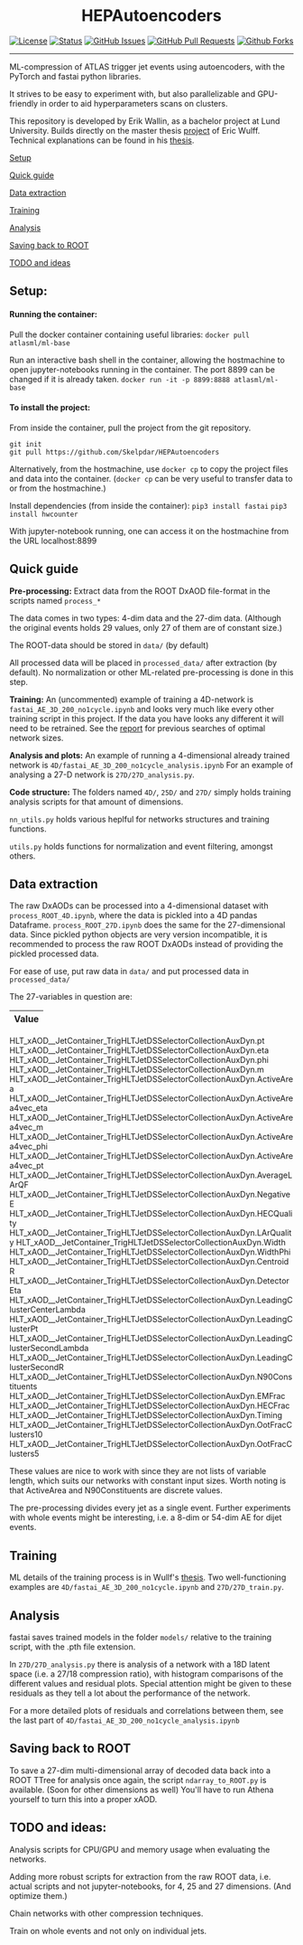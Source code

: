 <h1 align="center">
  HEPAutoencoders
</h1>

<div align="center">
  
[![License](https://img.shields.io/badge/License-Apache%202.0-blue.svg)](http://www.apache.org/licenses/LICENSE-2.0)
[![Status](https://img.shields.io/badge/status-active-success.svg)]()
[![GitHub Issues](https://img.shields.io/github/issues/Skelpdar/HEPAutoencoders.svg)](https://github.com/Skelpdar/HEPAutoencoders/issues)
[![GitHub Pull Requests](https://img.shields.io/github/issues-pr/Skelpdar/HEPAutoencoders.svg)](https://github.com/Skelpdar/HEPAutoencoders/pulls)
[![Github Forks](https://img.shields.io/github/forks/Skelpdar/HEPAutoencoders.svg)](https://github.com/Skelpdar/HEPAutoencoders/network/members)

</div>

---

ML-compression of ATLAS trigger jet events using autoencoders, with the PyTorch and fastai python libraries.

It strives to be easy to experiment with, but also parallelizable and GPU-friendly in order to aid hyperparameters scans on clusters.

This repository is developed by Erik Wallin, as a bachelor project at Lund University. Builds directly on the master thesis [project](https://github.com/erwulff/lth_thesis_project) of Eric Wulff. Technical explanations can be found in his [thesis](https://lup.lub.lu.se/student-papers/search/publication/9004751). 

[Setup](#setup)

[Quick guide](#quick-guide)

[Data extraction](#data-extraction)

[Training](#training)

[Analysis](#analysis)

[Saving back to ROOT](#saving-back-to-root)

[TODO and ideas](#todo-and-ideas)

## Setup:
#### Running the container:
Pull the docker container containing useful libraries:
`docker pull atlasml/ml-base`

Run an interactive bash shell in the container, allowing the hostmachine to open jupyter-notebooks running in the container. The port 8899 can be changed if it is already taken.
`docker run -it -p 8899:8888 atlasml/ml-base`

#### To install the project:

From inside the container, pull the project from the git repository.
```
git init
git pull https://github.com/Skelpdar/HEPAutoencoders
```

Alternatively, from the hostmachine, use `docker cp` to copy the project files and data into the container. (`docker cp` can be very useful to transfer data to or from the hostmachine.)

Install dependencies (from inside the container):
`pip3 install fastai`
`pip3 install hwcounter`

With jupyter-notebook running, one can access it on the hostmachine from the URL localhost:8899

## Quick guide
**Pre-processing:** Extract data from the ROOT DxAOD file-format in the scripts named `process_*`

The data comes in two types: 4-dim data and the 27-dim data. (Although the original events holds 29 values, only 27 of them are of constant size.)

The ROOT-data should be stored in `data/` (by default)

All processed data will be placed in `processed_data/` after extraction (by default). No normalization or other ML-related pre-processing is done in this step. 

**Training:** An (uncommented) example of training a 4D-network is `fastai_AE_3D_200_no1cycle.ipynb` and looks very much like every other training script in this project. If the data you have looks any different it will need to be retrained. See the [report](https://lup.lub.lu.se/student-papers/search/publication/9004751) for previous searches of optimal network sizes. 

**Analysis and plots:** An example of running a 4-dimensional already trained network is `4D/fastai_AE_3D_200_no1cycle_analysis.ipynb`
For an example of analysing a 27-D network is `27D/27D_analysis.py`.

**Code structure:** The folders named `4D/`, `25D/` and `27D/` simply holds training analysis scripts for that amount of dimensions. 

`nn_utils.py` holds various heplful for networks structures and training functions.

`utils.py` holds functions for normalization and event filtering, amongst others.

## Data extraction
The raw DxAODs can be processed into a 4-dimensional dataset with `process_ROOT_4D.ipynb`, where the data is pickled into a 4D pandas Dataframe. `process_ROOT_27D.ipynb`  does the same for the 27-dimensional data.
Since pickled python objects are very version incompatible, it is recommended to process the raw ROOT DxAODs instead of providing the pickled processed data. 

For ease of use, put raw data in `data/` and put processed data in `processed_data/`

The 27-variables in question are:

|Value|
|:---|
HLT_xAOD__JetContainer_TrigHLTJetDSSelectorCollectionAuxDyn.pt
HLT_xAOD__JetContainer_TrigHLTJetDSSelectorCollectionAuxDyn.eta
HLT_xAOD__JetContainer_TrigHLTJetDSSelectorCollectionAuxDyn.phi
HLT_xAOD__JetContainer_TrigHLTJetDSSelectorCollectionAuxDyn.m
HLT_xAOD__JetContainer_TrigHLTJetDSSelectorCollectionAuxDyn.ActiveArea
HLT_xAOD__JetContainer_TrigHLTJetDSSelectorCollectionAuxDyn.ActiveArea4vec_eta
HLT_xAOD__JetContainer_TrigHLTJetDSSelectorCollectionAuxDyn.ActiveArea4vec_m
HLT_xAOD__JetContainer_TrigHLTJetDSSelectorCollectionAuxDyn.ActiveArea4vec_phi
HLT_xAOD__JetContainer_TrigHLTJetDSSelectorCollectionAuxDyn.ActiveArea4vec_pt
HLT_xAOD__JetContainer_TrigHLTJetDSSelectorCollectionAuxDyn.AverageLArQF
HLT_xAOD__JetContainer_TrigHLTJetDSSelectorCollectionAuxDyn.NegativeE
HLT_xAOD__JetContainer_TrigHLTJetDSSelectorCollectionAuxDyn.HECQuality
HLT_xAOD__JetContainer_TrigHLTJetDSSelectorCollectionAuxDyn.LArQuality
HLT_xAOD__JetContainer_TrigHLTJetDSSelectorCollectionAuxDyn.Width
HLT_xAOD__JetContainer_TrigHLTJetDSSelectorCollectionAuxDyn.WidthPhi
HLT_xAOD__JetContainer_TrigHLTJetDSSelectorCollectionAuxDyn.CentroidR
HLT_xAOD__JetContainer_TrigHLTJetDSSelectorCollectionAuxDyn.DetectorEta
HLT_xAOD__JetContainer_TrigHLTJetDSSelectorCollectionAuxDyn.LeadingClusterCenterLambda
HLT_xAOD__JetContainer_TrigHLTJetDSSelectorCollectionAuxDyn.LeadingClusterPt
HLT_xAOD__JetContainer_TrigHLTJetDSSelectorCollectionAuxDyn.LeadingClusterSecondLambda
HLT_xAOD__JetContainer_TrigHLTJetDSSelectorCollectionAuxDyn.LeadingClusterSecondR
HLT_xAOD__JetContainer_TrigHLTJetDSSelectorCollectionAuxDyn.N90Constituents
HLT_xAOD__JetContainer_TrigHLTJetDSSelectorCollectionAuxDyn.EMFrac
HLT_xAOD__JetContainer_TrigHLTJetDSSelectorCollectionAuxDyn.HECFrac
HLT_xAOD__JetContainer_TrigHLTJetDSSelectorCollectionAuxDyn.Timing
HLT_xAOD__JetContainer_TrigHLTJetDSSelectorCollectionAuxDyn.OotFracClusters10
HLT_xAOD__JetContainer_TrigHLTJetDSSelectorCollectionAuxDyn.OotFracClusters5 

These values are nice to work with since they are not lists of variable length, which suits our networks with constant input sizes. Worth noting is that ActiveArea and N90Constituents are discrete values.

The pre-processing divides every jet as a single event. Further experiments with whole events might be interesting, i.e. a 8-dim or 54-dim AE for dijet events. 

## Training
ML details of the training process is in Wullf's [thesis](https://lup.lub.lu.se/student-papers/search/publication/9004751). Two well-functioning examples are `4D/fastai_AE_3D_200_no1cycle.ipynb` and `27D/27D_train.py`.

## Analysis
fastai saves trained models in the folder `models/` relative to the training script, with the .pth file extension. 

In `27D/27D_analysis.py` there is analysis of a network with a 18D latent space (i.e. a 27/18 compression ratio), with histogram comparisons of the different values and residual plots. Special attention might be given to these residuals as they tell a lot about the performance of the network.

For a more detailed plots of residuals and correlations between them, see the last part of `4D/fastai_AE_3D_200_no1cycle_analysis.ipynb`  

## Saving back to ROOT
To save a 27-dim multi-dimensional array of decoded data back into a ROOT TTree for analysis once again, the script `ndarray_to_ROOT.py` is available. (Soon for other dimensions as well) You'll have to run Athena yourself to turn this into a proper xAOD.

## TODO and ideas:
Analysis scripts for CPU/GPU and memory usage when evaluating the networks.

Adding more robust scripts for extraction from the raw ROOT data, i.e. actual scripts and not jupyter-notebooks, for 4, 25 and 27 dimensions. (And optimize them.)

Chain networks with other compression techniques. 

Train on whole events and not only on individual jets. 


